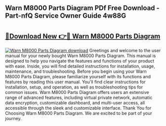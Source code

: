 ## Warn M8000 Parts Diagram PDf Free Download - Part-nfQ Service Owner Guide 4w88G

# <h2><a href="http://dfp1qgj.blite.top/?on=Warn+M8000+Parts+Diagram">🔗Download New 👉🔴 Warn M8000 Parts Diagram</a></h2>

[![Warn M8000 Parts Diagram download](https://i.imgur.com/lujVjoI.png)](http://dfp1qgj.blite.top/?on=Warn+M8000+Parts+Diagram)
Greetings and welcome to the user manual for your newly bought Warn M8000 Parts Diagram. This manual is designed to help you navigate the features and functions of your product with ease. Inside, you will find detailed instructions for installation, usage, maintenance, and troubleshooting. Before you begin using your Warn M8000 Parts Diagram, please familiarize yourself with its functions and features by reading this user manual. You'll find clear instructions for installation, setup, and operation, as well as troubleshooting tips for common issues. Warn M8000 Parts Diagram offers users an extensive range of advanced features, including virtual private network, automatic data encryption, customizable dashboard, and multi-user access, all accessible through the sleek and customizable interface. Thank You for Choosing Warn M8000 Parts Diagram. We are excited to be part of your journey.
